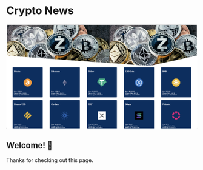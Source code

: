 # Crypto News

![Design preview for the Todo app coding challenge](./design/crypto.png)

## Welcome! 👋

Thanks for checking out this page.
